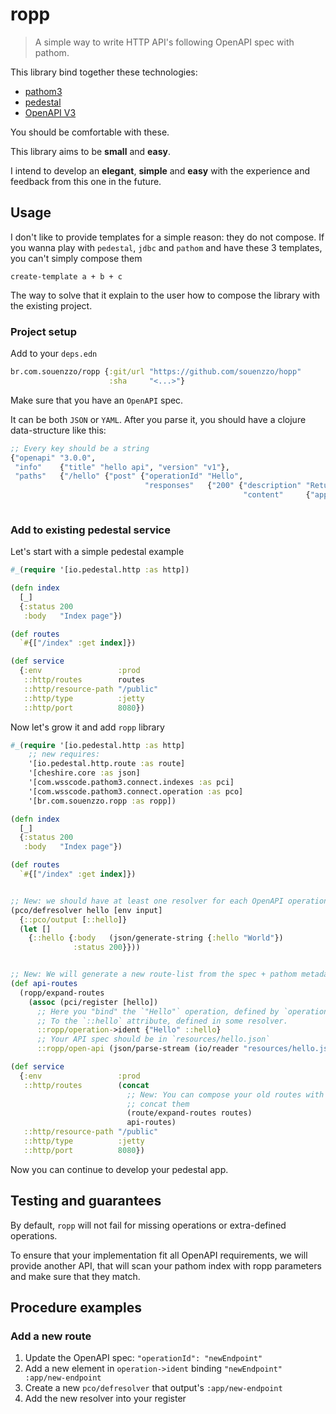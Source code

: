 # ropp

> A simple way to write HTTP API's following OpenAPI spec with pathom.

This library bind together these technologies:

- [pathom3](https://pathom3.wsscode.com/)
- [pedestal](https://pedestal.io/)
- [OpenAPI V3](https://openapis.org/)

You should be comfortable with these.

This library aims to be **small** and **easy**.

I intend to develop an **elegant**, **simple** and **easy** with the experience and feedback from this one in the
future.

## Usage

I don't like to provide templates for a simple reason: they do not compose. If you wanna play with `pedestal`, `jdbc`
and `pathom` and have these 3 templates, you can't simply compose them

`create-template a + b + c`

The way to solve that it explain to the user how to compose the library with the existing project.

### Project setup

Add to your `deps.edn`

```clojure 
br.com.souenzzo/ropp {:git/url "https://github.com/souenzzo/hopp"
                      :sha     "<...>"}
```

Make sure that you have an `OpenAPI` spec.

It can be both `JSON` or `YAML`. After you parse it, you should have a clojure data-structure like this:

```clojure
;; Every key should be a string
{"openapi" "3.0.0",
 "info"    {"title" "hello api", "version" "v1"},
 "paths"   {"/hello" {"post" {"operationId" "Hello",
                              "responses"   {"200" {"description" "Return a basic response body in JSON",
                                                    "content"     {"application/json" {"schema" {"type"       "object",
                                                                                                 "properties" {"hello" {"type" "string"}}}}}}}}}}}
```

### Add to existing pedestal service

Let's start with a simple pedestal example

```clojure
#_(require '[io.pedestal.http :as http])

(defn index
  [_]
  {:status 200
   :body   "Index page"})

(def routes
  `#{["/index" :get index]})

(def service
  {:env                 :prod
   ::http/routes        routes
   ::http/resource-path "/public"
   ::http/type          :jetty
   ::http/port          8080})
```

Now let's grow it and add `ropp` library

```clojure
#_(require '[io.pedestal.http :as http]
    ;; new requires:
    '[io.pedestal.http.route :as route]
    '[cheshire.core :as json]
    '[com.wsscode.pathom3.connect.indexes :as pci]
    '[com.wsscode.pathom3.connect.operation :as pco]
    '[br.com.souenzzo.ropp :as ropp])

(defn index
  [_]
  {:status 200
   :body   "Index page"})

(def routes
  `#{["/index" :get index]})


;; New: we should have at least one resolver for each OpenAPI operation
(pco/defresolver hello [env input]
  {::pco/output [::hello]}
  (let []
    {::hello {:body   (json/generate-string {:hello "World"})
              :status 200}}))


;; New: We will generate a new route-list from the spec + pathom metadata
(def api-routes
  (ropp/expand-routes
    (assoc (pci/register [hello])
      ;; Here you "bind" the `"Hello"` operation, defined by `operationId` in OpenAPI spec
      ;; To the `::hello` attribute, defined in some resolver.
      ::ropp/operation->ident {"Hello" ::hello}
      ;; Your API spec should be in `resources/hello.json`
      ::ropp/open-api (json/parse-stream (io/reader "resources/hello.json")))))

(def service
  {:env                 :prod
   ::http/routes        (concat
                          ;; New: You can compose your old routes with the new ones by simply
                          ;; concat them
                          (route/expand-routes routes)
                          api-routes)
   ::http/resource-path "/public"
   ::http/type          :jetty
   ::http/port          8080})
```

Now you can continue to develop your pedestal app.

## Testing and guarantees

By default, `ropp` will not fail for missing operations or extra-defined operations.

To ensure that your implementation fit all OpenAPI requirements, we will provide another API, that will scan your pathom
index with ropp parameters and make sure that they match.

## Procedure examples

### Add a new route

1. Update the OpenAPI spec: `"operationId": "newEndpoint"`
1. Add a new element in `operation->ident` binding `"newEndpoint" :app/new-endpoint`
1. Create a new `pco/defresolver` that output's `:app/new-endpoint`
1. Add the new resolver into your register

